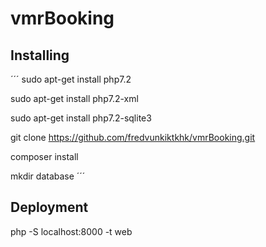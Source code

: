 # vmrBooking

## Installing
´´´
sudo apt-get install php7.2

sudo apt-get install php7.2-xml

sudo apt-get install php7.2-sqlite3

git clone https://github.com/fredvunkiktkhk/vmrBooking.git

composer install

mkdir database
´´´

## Deployment

php -S localhost:8000 -t web

